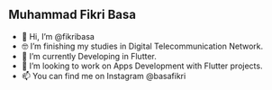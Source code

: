 ## Muhammad Fikri Basa

- 👋 Hi, I’m @fikribasa
- 🤓 I’m finishing my studies in Digital Telecommunication Network.
- 🌱 I’m currently Developing in Flutter.
- 💞️ I’m looking to work on Apps Development with Flutter projects.
- 📫 You can find me on Instagram @basafikri

<!--
**fikribasa/fikribasa** is a ✨ _special_ ✨ repository because its `README.md` (this file) appears on your GitHub profile.

Here are some ideas to get you started:

- 🔭 I’m currently working on ...
- 🌱 I’m currently learning ...
- 👯 I’m looking to collaborate on ...
- 🤔 I’m looking for help with ...
- 💬 Ask me about ...
- 📫 How to reach me: ...
- 😄 Pronouns: ...
- ⚡ Fun fact: ...
-->

